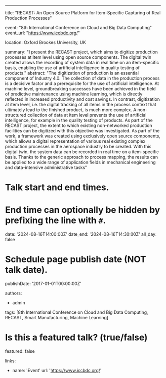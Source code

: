 ---
title: "RECAST: An Open Source Platform for Item-Specific Capturing of Real Production Processes" 

event:  "8th International Conference on Cloud and Big Data Computing"
event_url: "https://www.iccbdc.org/"

location: Oxford Brookes University, UK

summary: "I present the RECAST project, which aims to digitize production processes at item level using open source components. The digital twin created allows the recording of system data in real time on an item-specific basis, enabling the use of artificial intelligence in quality testing of products."
abstract: "The digitization of production is an essential component of Industry 4.0. The collection of data in the production process is a decisive factor and a prerequisite for the use of artificial intelligence. At machine level, groundbreaking successes have been achieved in the field of predictive maintenance using machine learning, which is directly reflected in increased productivity and cost savings. In contrast, digitization at item level, i.e. the digital tracking of all items in the process context that ultimately lead to the finished product, is much more complex. A non-structured collection of data at item level prevents the use of artificial intelligence, for example in the quality testing of products. As part of the RECAST project, the extent to which existing non-networked production facilities can be digitized with this objective was investigated. As part of the work, a framework was created using exclusively open source components, which allows a digital representation of various real existing complex production processes in the aerospace industry to be created. With this digital twin, the system data can be recorded in real time on a item-specific basis. Thanks to the generic approach to process mapping, the results can be applied to a wide range of application fields in mechanical engineering and data-intensive administrative tasks"

# Talk start and end times.
#   End time can optionally be hidden by prefixing the line with `#`.
date: '2024-08-16T14:00:00Z'
date_end: '2024-08-16T14:30:00Z'
all_day: false

# Schedule page publish date (NOT talk date).
publishDate: '2017-01-01T00:00:00Z'

authors:
  - admin

tags: [8th International Conference on Cloud and Big Data Computing, RECAST, Smart Manufacturing, Machine Learning]

# Is this a featured talk? (true/false)
featured: false

links:
- name: 'Event'
  url: 'https://www.iccbdc.org/'